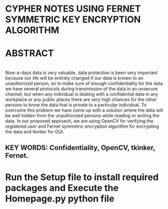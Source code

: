 # CYPHER NOTES USING FERNET SYMMETRIC KEY ENCRYPTION ALGORITHM



<h1>ABSTRACT</h1>
</br>
Now-a-days data is very valuable, data protection is been very important because our life will be entirely
changed if our data is known to an unauthorized person, so to make sure of enough confidentiality for the
data we have several protocols during transmission of the data in an unsecure channel, but when any
individual is dealing with a confidential data in any workplace or any public places there are very high
chances for the other persons to know the data that is private to a particular individual. To overcome this
problem we have come up with a solution where the data will be well hidden from the unauthorized persons
while reading or writing the data. In our proposed approach, we are using OpenCV for verifying the
registered user and Fernet symmetric encryption algorithm for encrypting the data and tkinker for GUI.

<h2>KEY WORDS: Confidentiality, OpenCV, tkinker, Fernet.</h2>

<h1>Run the Setup file to install required packages and Execute the Homepage.py python file</h1>
